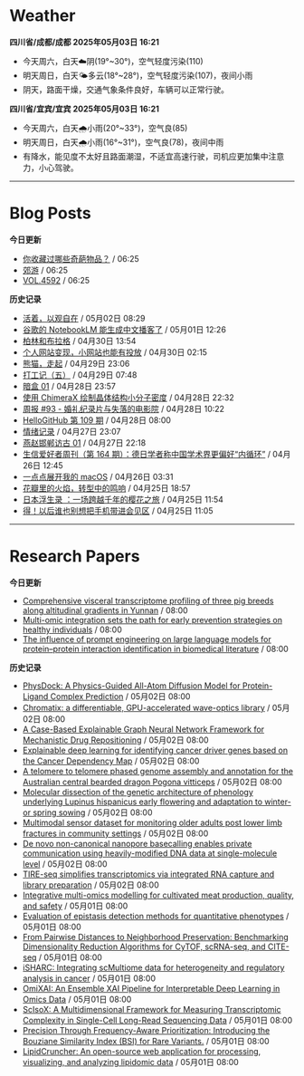 # Weather
<!--qweather:start-->
**四川省/成都/成都 2025年05月03日 16:21**
- 今天周六，白天☁️阴(19°~30°)，空气轻度污染(110)
- 明天周日，白天🌤️多云(18°~28°)，空气轻度污染(107)，夜间小雨
- 阴天，路面干燥，交通气象条件良好，车辆可以正常行驶。

**四川省/宜宾/宜宾 2025年05月03日 16:21**
- 今天周六，白天🌧️小雨(20°~33°)，空气良(85)
- 明天周日，白天🌧️小雨(16°~31°)，空气良(78)，夜间中雨
- 有降水，能见度不太好且路面潮湿，不适宜高速行驶，司机应更加集中注意力，小心驾驶。
<!--qweather:end-->
---
# Blog Posts
<!--rss-blogs:start-->
**今日更新**
- [你收藏过哪些奇葩物品？](http://m.wufazhuce.com/question/4352) / 06:25
- [郊游](http://m.wufazhuce.com/article/6778) / 06:25
- [VOL.4592](http://m.wufazhuce.com/one/4716) / 06:25

**历史记录**
- [活着，以观自在](https://www.xiangshitan.com/post/3400.html) / 05月02日 08:29
- [谷歌的 NotebookLM 能生成中文播客了](http://www.ruanyifeng.com/blog/2025/05/notebooklm.html) / 05月01日 12:26
- [柏林和布拉格](https://www.skyue.com/25043013.html) / 04月30日 13:54
- [个人网站变现，小网站也能有投放](https://blog.ops-coffee.cn/r/side-hustle-personal-website-advertising-success.html) / 04月30日 02:15
- [熊猫，走起](https://www.xiangshitan.com/post/3399.html) / 04月29日 23:06
- [打工记（五）](https://yukieyun.net/roam/gravedigger-of-capitalism-05/) / 04月29日 07:48
- [暗盒 01](https://ameow.xyz/archives/film-roll-01) / 04月28日 23:57
- [使用 ChimeraX 绘制晶体结构小分子密度](https://xxu.do/posts/x-ray/Using-ChimeraX-to-plot-crystal-structure-small-molecule-density) / 04月28日 22:32
- [周报 #93 - 婚礼纪录片与失落的电影院](https://www.pseudoyu.com/posts/weekly_review_93) / 04月28日 10:22
- [HelloGitHub 第 109 期](https://hellogithub.com/periodical/volume/109) / 04月28日 08:00
- [情绪记录](https://www.skyue.com/25042723.html) / 04月27日 23:07
- [燕赵邯郸访古 01](https://blog.pursuitus.com/yan-zhao-handan-visits-01.html) / 04月27日 22:18
- [生信爱好者周刊（第 164 期）：德日学者称中国学术界更偏好“内循环”](https://openbiox.github.io/weekly/issue-164/) / 04月26日 12:45
- [一点点展开我的 macOS](https://anotherdayu.com/2025/6733/) / 04月26日 03:31
- [花瓣里的火焰，转型中的鸣响](https://justgoidea.com/flames-in-petals-sounds-of-transformation/) / 04月25日 18:57
- [日本浮生录 ：一场跨越千年的樱花之旅](https://song.al/sakura) / 04月25日 11:54
- [得！以后谁也别想把手机带进会见区](https://xingbianren.cn/post/304.html) / 04月25日 11:05
<!--rss-blogs:end-->
---
# Research Papers
<!--rss-papers:start-->
**今日更新**
- [Comprehensive visceral transcriptome profiling of three pig breeds along altitudinal gradients in Yunnan](https://www.nature.com/articles/s41597-025-05070-0) / 08:00
- [Multi-omic integration sets the path for early prevention strategies on healthy individuals](https://www.nature.com/articles/s41525-025-00491-7) / 08:00
- [The influence of prompt engineering on large language models for protein–protein interaction identification in biomedical literature](https://www.nature.com/articles/s41598-025-99290-4) / 08:00

**历史记录**
- [PhysDock: A Physics-Guided All-Atom Diffusion Model for Protein-Ligand Complex Prediction](https://www.biorxiv.org/content/10.1101/2025.04.28.650887v1?rss=1) / 05月02日 08:00
- [Chromatix: a differentiable, GPU-accelerated wave-optics library](https://www.biorxiv.org/content/10.1101/2025.04.29.651152v1?rss=1) / 05月02日 08:00
- [A Case-Based Explainable Graph Neural Network Framework for Mechanistic Drug Repositioning](https://www.biorxiv.org/content/10.1101/2025.04.28.651120v1?rss=1) / 05月02日 08:00
- [Explainable deep learning for identifying cancer driver genes based on the Cancer Dependency Map](https://www.biorxiv.org/content/10.1101/2025.04.28.651122v1?rss=1) / 05月02日 08:00
- [A telomere to telomere phased genome assembly and annotation for the Australian central bearded dragon Pogona vitticeps](https://www.biorxiv.org/content/10.1101/2025.05.01.651798v1?rss=1) / 05月02日 08:00
- [Molecular dissection of the genetic architecture of phenology underlying Lupinus hispanicus early flowering and adaptation to winter- or spring sowing](https://www.nature.com/articles/s41598-025-00096-1) / 05月02日 08:00
- [Multimodal sensor dataset for monitoring older adults post lower limb fractures in community settings](https://www.nature.com/articles/s41597-025-05069-7) / 05月02日 08:00
- [De novo non-canonical nanopore basecalling enables private communication using heavily-modified DNA data at single-molecule level](https://www.nature.com/articles/s41467-025-59357-2) / 05月02日 08:00
- [TIRE-seq simplifies transcriptomics via integrated RNA capture and library preparation](https://www.nature.com/articles/s41598-025-98282-8) / 05月02日 08:00
- [Integrative multi-omics modelling for cultivated meat production, quality, and safety](https://www.biorxiv.org/content/10.1101/2025.04.30.651459v1?rss=1) / 05月01日 08:00
- [Evaluation of epistasis detection methods for quantitative phenotypes](https://www.biorxiv.org/content/10.1101/2025.04.30.651312v1?rss=1) / 05月01日 08:00
- [From Pairwise Distances to Neighborhood Preservation: Benchmarking Dimensionality Reduction Algorithms for CyTOF, scRNA-seq, and CITE-seq](https://www.biorxiv.org/content/10.1101/2025.04.28.651069v1?rss=1) / 05月01日 08:00
- [iSHARC: Integrating scMultiome data for heterogeneity and regulatory analysis in cancer](https://www.biorxiv.org/content/10.1101/2025.04.28.651068v1?rss=1) / 05月01日 08:00
- [OmiXAI: An Ensemble XAI Pipeline for Interpretable Deep Learning in Omics Data](https://www.biorxiv.org/content/10.1101/2025.04.28.651097v1?rss=1) / 05月01日 08:00
- [ScIsoX: A Multidimensional Framework for Measuring Transcriptomic Complexity in Single-Cell Long-Read Sequencing Data](https://www.biorxiv.org/content/10.1101/2025.04.28.650897v1?rss=1) / 05月01日 08:00
- [Precision Through Frequency-Aware Prioritization: Introducing the Bouziane Similarity Index (BSI) for Rare Variants.](https://www.biorxiv.org/content/10.1101/2025.04.28.651048v1?rss=1) / 05月01日 08:00
- [LipidCruncher: An open-source web application for processing, visualizing, and analyzing lipidomic data](https://www.biorxiv.org/content/10.1101/2025.04.28.650893v1?rss=1) / 05月01日 08:00
<!--rss-papers:end-->
